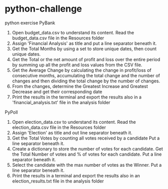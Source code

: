 # python-challenge
python exercise 
PyBank
1. Open budget_data.csv to understand its content. Read the budget_data.csv file in the Resources folder
2. Assign 'Financial Analysis' as title and put a line separator beneath it.
3. Get the Total Months by using a set to store unique dates, then count unique dates.
4. Get the Total or the net amount of profit and loss over the entire period by summing up all the profit and loss values from the CSV file. 
5. Get the Average Change by calculating the change in profit/loss of consecutive months, accumulating the total change and the number of changes and then dividing the total change by the number of changes.
6. From the changes, determine the Greatest Increase and Greatest Decrease and get their corresponding date
7. Print the results in the terminal and export the results also in a 'financial_analysis.txt' file in the analysis folder

PyPoll
1. Open election_data.csv to understand its content. Read the election_data.csv file in the Resources folder
2. Assign 'Election' as title and out line separator beneath it. 
3. Get the Total Votes by counting all votes received by a candidate Put a line separator beneath it.
4. Create a dictionary to store the number of votes for each candidate. Get the Total Number of votes and % of votes for each candidate. Put a line separator beneath it.
5. Select the candidate with the max number of votes as the Winner. Put a line separator beneath it.
6. Print the results in a terminal and export the results also in an election_results.txt file in the analysis folder